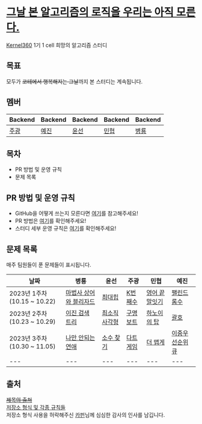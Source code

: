 # [그날 본 알고리즘의 로직을 우리는 아직 모른다.](https://www.youtube.com/watch?v=jE0Ym96vmCA)
[Kernel360](https://github.com/Kernel360) 1기 1 cell 희망의 알고리즘 스터디  

## 목표
모두가 ~~코테에서 행복해지는 그날~~까지 본 스터디는 계속됩니다.

## 멤버
|Backend|Backend|Backend|Backend|Backend|
|---|---|---|---|---|
|[주광](https://github.com/Hju95)|[예진](https://github.com/yejincode)|[윤선](https://github.com/yoonseon12)|[민협](https://github.com/GBGreenBravo)|[병룡](https://github.com/fingersdanny)|

## 목차
* PR 방법 및 운영 규칙
* 문제 목록

## PR 방법 및 운영 규칙
* GitHub을 어떻게 쓰는지 모른다면 [여기](admin/git_intro.md)를 참고해주세요!
* PR 방법은 [여기](admin/PR_rules.md)를 확인해주세요!
* 스터디 세부 운영 규칙은 [여기](admin/Study_rules.md)를 확인해주세요!
 
## 문제 목록
매주 팀원들이 푼 문제들이 표시됩니다.


| 날짜                        | 병룡                                                    | 윤선                                                                        | 주광                                                                       | 민협                                                                         |예진|
|---------------------------|-------------------------------------------------------|---------------------------------------------------------------------------|--------------------------------------------------------------------------|----------------------------------------------------------------------------|---|
| 2023년 1주차 (10.15 ~ 10.22) | [마법사 상어와 블리자드](https://www.acmicpc.net/problem/21611) | [최대힙](https://www.acmicpc.net/problem/11279)                              | [K번째수](https://school.programmers.co.kr/learn/courses/30/lessons/42748)  | [영어 끝말잇기](https://school.programmers.co.kr/learn/courses/30/lessons/12981) | [팰린드롬수](https://www.acmicpc.net/problem/1259)|
| 2023년 2주차 (10.23 ~ 10.29) | [이진 검색 트리](https://www.acmicpc.net/problem/5639)      | [최소직사각형](https://school.programmers.co.kr/learn/courses/30/lessons/86491) | [구명보트](https://school.programmers.co.kr/learn/courses/30/lessons/42885)  | [하노이의 탑](https://school.programmers.co.kr/learn/courses/30/lessons/12946)                               | [괄호](https://www.acmicpc.net/problem/9012)                                                                        |---|
| 2023년 3주차 (10.30 ~ 11.05) | [나만 안되는 연애](https://www.acmicpc.net/problem/14621)     | [소수 찾기](https://school.programmers.co.kr/learn/courses/30/lessons/42839)  | [다트 게임](https://school.programmers.co.kr/learn/courses/30/lessons/17682) | [더 맵게](https://school.programmers.co.kr/learn/courses/30/lessons/42626) | [이중우선순위큐](https://school.programmers.co.kr/learn/courses/30/lessons/42628) |
| ---                       | ---                                                   | ---                                                                       | ---                                                                      | ---                                                                        |---|


## 출처
[~~제목의 출처~~](https://github.com/WeStillDontKnowTheAlgorithmWeSawThatDay/AlgorithmStudyOfDestruction)   
[저장소 형식 및 각종 규칙들](https://github.com/Inmeso-Algorithm)  
저장소 형식 사용을 허락해주신 [카펀](https://github.com/kchung1995)님께 심심한 감사의 인사를 남깁니다.
